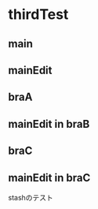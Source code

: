 # thirdTest

## main
## mainEdit

## braA
## mainEdit in braB
## braC
## mainEdit in braC

stashのテスト
